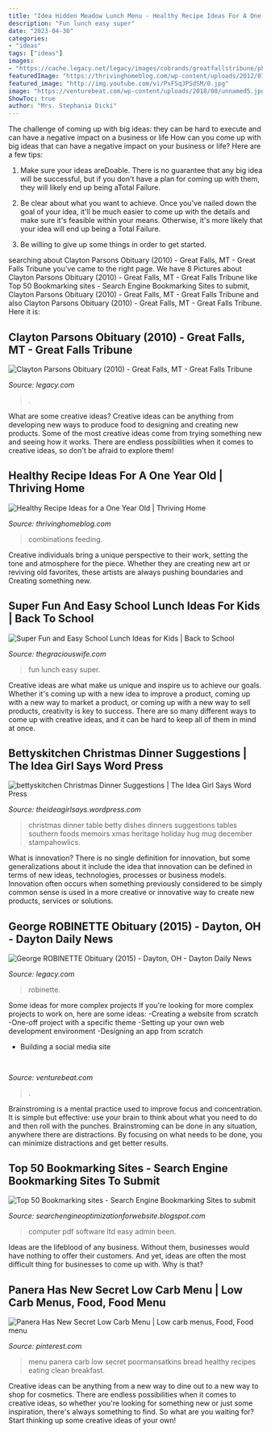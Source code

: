 ```yaml
---
title: "Idea Hidden Meadow Lunch Menu - Healthy Recipe Ideas For A One Year Old"
description: "Fun lunch easy super"
date: "2023-04-30"
categories:
- "ideas"
tags: ["ideas"]
images:
- "https://cache.legacy.net/legacy/images/cobrands/greatfallstribune/photos/2-17obparsons_02172010.jpgx?w=600&amp;h=315"
featuredImage: "https://thrivinghomeblog.com/wp-content/uploads/2012/07/meal-ideas-for-a-one-year-old.jpg"
featured_image: "http://img.youtube.com/vi/PxFSqJPSdSM/0.jpg"
image: "https://venturebeat.com/wp-content/uploads/2018/08/unnamed5.jpg?w=800"
ShowToc: true
author: "Mrs. Stephania Dicki"
---
```



The challenge of coming up with big ideas: they can be hard to execute and can have a negative impact on a business or life
How can you come up with big ideas that can have a negative impact on your business or life? Here are a few tips: 
1. Make sure your ideas areDoable. There is no guarantee that any big idea will be successful, but if you don't have a plan for coming up with them, they will likely end up being aTotal Failure. 

2. Be clear about what you want to achieve. Once you've nailed down the goal of your idea, it'll be much easier to come up with the details and make sure it's feasible within your means. Otherwise, it's more likely that your idea will end up being a Total Failure. 

3. Be willing to give up some things in order to get started.

	

		
searching about Clayton Parsons Obituary (2010) - Great Falls, MT - Great Falls Tribune you've came to the right page. We have 8 Pictures about Clayton Parsons Obituary (2010) - Great Falls, MT - Great Falls Tribune like Top 50 Bookmarking sites - Search Engine Bookmarking Sites to submit, Clayton Parsons Obituary (2010) - Great Falls, MT - Great Falls Tribune and also Clayton Parsons Obituary (2010) - Great Falls, MT - Great Falls Tribune. Here it is:
		
    
## Clayton Parsons Obituary (2010) - Great Falls, MT - Great Falls Tribune

<img loading=lazy src="https://cache.legacy.net/legacy/images/cobrands/greatfallstribune/photos/2-17obparsons_02172010.jpgx?w=600&amp;h=315" onerror="this.onerror=null;this.src='https://tse4.mm.bing.net/th?id=OIP.5wG_ioMGUo0MuaBWtQySogHaD4&amp;pid=15.1';" alt="Clayton Parsons Obituary (2010) - Great Falls, MT - Great Falls Tribune">

_Source: legacy.com_

>. 

	

What are some creative ideas?
Creative ideas can be anything from developing new ways to produce food to designing and creating new products. Some of the most creative ideas come from trying something new and seeing how it works. There are endless possibilities when it comes to creative ideas, so don't be afraid to explore them!

    
## Healthy Recipe Ideas For A One Year Old | Thriving Home

<img loading=lazy src="https://thrivinghomeblog.com/wp-content/uploads/2012/07/meal-ideas-for-a-one-year-old.jpg" onerror="this.onerror=null;this.src='https://tse2.mm.bing.net/th?id=OIP.4U5IkL2md1CW92DGNy3g_wHaHa&amp;pid=15.1';" alt="Healthy Recipe Ideas for a One Year Old | Thriving Home">

_Source: thrivinghomeblog.com_

>combinations feeding. 

	

Creative individuals bring a unique perspective to their work, setting the tone and atmosphere for the piece. Whether they are creating new art or reviving old favorites, these artists are always pushing boundaries and Creating something new.

    
## Super Fun And Easy School Lunch Ideas For Kids | Back To School

<img loading=lazy src="https://cdn2.thegraciouswife.com/wp-content/uploads/2018/08/Back-to-school-lunch-fun-14.jpg" onerror="this.onerror=null;this.src='https://tse4.mm.bing.net/th?id=OIP.dCZE_FihtytiXHiBSOkmYADIEs&amp;pid=15.1';" alt="Super Fun and Easy School Lunch Ideas for Kids | Back to School">

_Source: thegraciouswife.com_

>fun lunch easy super. 

	

Creative ideas are what make us unique and inspire us to achieve our goals. Whether it's coming up with a new idea to improve a product, coming up with a new way to market a product, or coming up with a new way to sell products, creativity is key to success. There are so many different ways to come up with creative ideas, and it can be hard to keep all of them in mind at once.

    
## Bettyskitchen Christmas Dinner Suggestions | The Idea Girl Says Word Press

<img loading=lazy src="http://img.youtube.com/vi/PxFSqJPSdSM/0.jpg" onerror="this.onerror=null;this.src='https://tse3.mm.bing.net/th?id=OIP.QQk1fMzUXXOvsjqiUpPTawHaFj&amp;pid=15.1';" alt="bettyskitchen Christmas Dinner Suggestions | The Idea Girl Says Word Press">

_Source: theideagirlsays.wordpress.com_

>christmas dinner table betty dishes dinners suggestions tables southern foods memoirs xmas heritage holiday hug mug december stampahowlics. 

	

What is innovation?
There is no single definition for innovation, but some generalizations about it include the idea that innovation can be defined in terms of new ideas, technologies, processes or business models. Innovation often occurs when something previously considered to be simply common sense is used in a more creative or innovative way to create new products, services or solutions.

    
## George ROBINETTE Obituary (2015) - Dayton, OH - Dayton Daily News

<img loading=lazy src="https://cache.legacy.net/legacy/images/cobrands/dayton/photos/photo_220306_17155997_1_1_20150411.jpgx?w=250&amp;h=225&amp;option=3" onerror="this.onerror=null;this.src='https://tse1.mm.bing.net/th?id=OIP.-aHrFNXbQ8JFIddWpJSxMwAAAA&amp;pid=15.1';" alt="George ROBINETTE Obituary (2015) - Dayton, OH - Dayton Daily News">

_Source: legacy.com_

>robinette. 

	

Some ideas for more complex projects
If you're looking for more complex projects to work on, here are some ideas: 
-Creating a website from scratch 
-One-off project with a specific theme 
-Setting up your own web development environment 
-Designing an app from scratch 
- Building a social media site

    
## 

<img loading=lazy src="https://venturebeat.com/wp-content/uploads/2018/08/unnamed5.jpg?w=800" onerror="this.onerror=null;this.src='https://tse1.mm.bing.net/th?id=OIP.I06xooerxDrJLBLRSH8s5wHaFe&amp;pid=15.1';" alt="">

_Source: venturebeat.com_

>. 

	

Brainstroming is a mental practice used to improve focus and concentration. It is simple but effective: use your brain to think about what you need to do and then roll with the punches. Brainstroming can be done in any situation, anywhere there are distractions. By focusing on what needs to be done, you can minimize distractions and get better results.

    
## Top 50 Bookmarking Sites - Search Engine Bookmarking Sites To Submit

<img loading=lazy src="https://4.bp.blogspot.com/_JUg9QsmKp5s/TORmh5KslvI/AAAAAAAACCg/_-pRdv3xYVE/s000/feat2.jpg" onerror="this.onerror=null;this.src='https://tse3.mm.bing.net/th?id=OIP.XAU3Ns4NWVF8PxN0FLbwNwHaB0&amp;pid=15.1';" alt="Top 50 Bookmarking sites - Search Engine Bookmarking Sites to submit">

_Source: searchengineoptimizationforwebsite.blogspot.com_

>computer pdf software ltd easy admin been. 

	

Ideas are the lifeblood of any business. Without them, businesses would have nothing to offer their customers. And yet, ideas are often the most difficult thing for businesses to come up with. Why is that?

    
## Panera Has New Secret Low Carb Menu | Low Carb Menus, Food, Food Menu

<img loading=lazy src="https://i.pinimg.com/originals/6d/c6/3c/6dc63c0c8b4e03133d262dc1e2404d32.jpg" onerror="this.onerror=null;this.src='https://tse1.mm.bing.net/th?id=OIP.WQCRKQpD5yiFBYU_HBBrYwHaGE&amp;pid=15.1';" alt="Panera Has New Secret Low Carb Menu | Low carb menus, Food, Food menu">

_Source: pinterest.com_

>menu panera carb low secret poormansatkins bread healthy recipes eating clean breakfast. 

	

Creative ideas can be anything from a new way to dine out to a new way to shop for cosmetics. There are endless possibilities when it comes to creative ideas, so whether you're looking for something new or just some inspiration, there's always something to find. So what are you waiting for? Start thinking up some creative ideas of your own!

